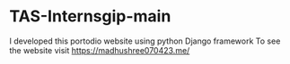 # TAS-Internsgip-main
I developed this portodio website using python Django framework To see the website visit https://madhushree070423.me/
